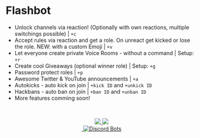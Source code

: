 # Flashbot
- Unlock channels via reaction! (Optionally with own reactions, multiple switchings possible) | `+c`
- Accept rules via reaction and get a role. On unreact get kicked or lose the role. NEW: with a custom Emoji | `+v`
- Let everyone create private Voice Rooms - without a command | Setup: `+r`
- Create cool Giveaways (optional winner role) | Setup: `+g`
- Password protect roles | `+p`
- Awesome Twitter & YouTube announcements | `+a`
- Autokicks - auto kick on join | `+kick ID` and `+unkick ID`
- Hackbans - auto ban on join | `+ban ID` and `+unban ID`
- More features comming soon!
<br/>
<p align="center">
<a href="http://flashbot.de/invite/"><img src="https://i.imgur.com/Xb9odYL.png">
</a>
<a href="https://discord.gg/Np48ZJQ"><img src="https://discordapp.com/api/guilds/357492346490978304/embed.png?style=banner2">
</a>
<br/>

<a href="https://discordbots.org/bot/423395274942054401">
  <img src="https://botsfordiscord.com/api/v1/bots/423395274942054401/embed" alt="Discord Bots" />
</a>
</p>
